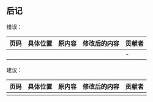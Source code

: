 ## 后记

错误：

| 页码 | 具体位置               | 原内容 | 修改后的内容 | 贡献者 |
| ---- | ---------------------- | ------ | ------------ | ------ |
|    |  |  |  | -      |

建议：

| 页码 | 具体位置 | 原内容 | 修改后的内容 | 贡献者 |
| ---- | -------- | ------ | ------------ | ------ |
|      |          |        |              |        |
